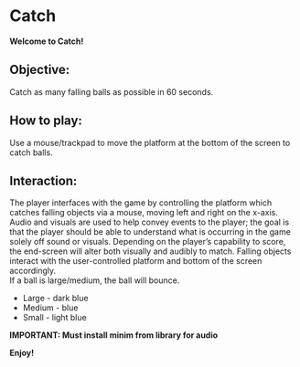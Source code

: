 # Catch
**Welcome to Catch!**

## Objective:
Catch as many falling balls as possible in 60 seconds.

## How to play:
Use a mouse/trackpad to move the platform at the bottom of the screen to catch balls.

## Interaction:
The player interfaces with the game by controlling the platform which catches falling objects via a mouse, moving left and right on the x-axis. Audio and visuals are used to help convey events to the player; the goal is that the player should be able to understand what is occurring in the game solely off sound or visuals. Depending on the player’s capability to score, the end-screen will alter both visually and audibly to match. Falling objects interact with the user-controlled platform and bottom of the screen accordingly.\
If a ball is large/medium, the ball will bounce.
* Large - dark blue
* Medium - blue
* Small - light blue

**IMPORTANT: Must install minim from library for audio**

**Enjoy!**
